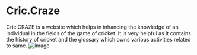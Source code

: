 # Cric.Craze
Cric.CRAZE is a website which helps in inhancing the knowledge of an individual in the fields of the game of cricket. It is very helpful as it contains the history of cricket and the glossary which owns various activities related to same.
![image](https://github.com/beinghuman24/Cric.Craze/assets/128249673/353c4e26-be86-4188-80df-a803c0819eff)
